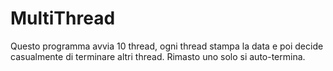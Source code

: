 # MultiThread
Questo programma avvia 10 thread, ogni thread stampa la data e poi decide casualmente di terminare altri thread. Rimasto uno solo si auto-termina.